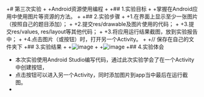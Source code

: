 +# 第三次实验
+
+Android资源使用编程
+
+## 1.实验目标
+
+掌握在Android应用中使用图片等资源的方法。
+
+## 2.实验步骤
+
+1.在界面上显示至少一张图片（按照自己的题目添加）；
+
+2.提交res/drawable及图片使用的代码；
+
+3.提交res/values, res/layout等其他代码；
+
+3.将应用运行结果截图，放到实验报告中；
+
+4.点击图片（或按钮）时，打开另一个Activity。
+
+// 保存在自己的文件夹下
+## 3.实验结果
+
+![image](https://github.com/1614080902117/android-labs-2018/blob/master/Soft1614080902305/shiyan3-1.jpg)
+
+![image](https://github.com/1614080902117/android-labs-2018/blob/master/Soft1614080902305/shiyan3-2.jpg)
+## 4.实验体会
+    本次实验使用Android Studio编写代码，通过此次实验学会了在一个Activity中创建按钮，
+    点击按钮可以进入另一个Activity，同时添加图片到app当中最后在运行截图。
+  

